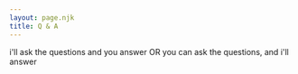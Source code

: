 ```yaml
---
layout: page.njk
title: Q & A
---
```


i'll ask the questions and you answer
OR
you can ask the questions, and i'll answer